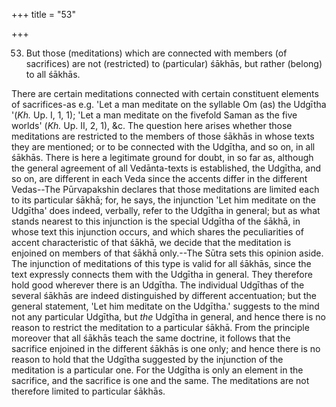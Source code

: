 +++
title = "53"

+++


53. But those (meditations) which are connected with members (of sacrifices) are not (restricted) to (particular) śākhās, but rather (belong) to all śākhās.

There are certain meditations connected with certain constituent elements of sacrifices-as e.g. 'Let a man meditate on the syllable Om (as) the Udgītha '(_Kh._ Up. I, 1, 1); 'Let a man meditate on the fivefold Saman as the five worlds' (_Kh._ Up. II, 2, 1), &c. The question here arises whether those meditations are restricted to the members of those śākhās in whose texts they are mentioned; or to be connected with the Udgītha, and so on, in all śākhās. There is here a legitimate ground for doubt, in so far as, although the general agreement of all Vedānta-texts is established, the Udgītha, and so on, are different in each Veda since the accents differ in the different Vedas--The Pūrvapakshin declares that those meditations are limited each to its particular śākhā; for, he says, the injunction 'Let him meditate on the Udgītha' does indeed, verbally, refer to the Udgītha in general; but as what stands nearest to this injunction is the special Udgītha of the śākhā, in whose text this injunction occurs, and which shares the peculiarities of accent characteristic of that śākhā, we decide that the meditation is enjoined on members of that śākhā only.--The Sūtra sets this opinion aside. The injunction of meditations of this type is valid for all śākhās, since the text expressly connects them with the Udgītha in general. They therefore hold good wherever there is an Udgītha. The individual Udgīthas of the several śākhās are indeed distinguished by different accentuation; but the general statement, 'Let him meditate on the Udgītha.' suggests to the mind not any particular Udgītha, but _the_ Udgītha in general, and hence there is no reason to restrict the meditation to a particular śākhā. From the principle moreover that all śākhās teach the same doctrine, it follows that the sacrifice enjoined in the different śākhās is one only; and hence there is no reason to hold that the Udgītha suggested by the injunction of the meditation is a particular one. For the Udgītha is only an element in the sacrifice, and the sacrifice is one and the same. The meditations are not therefore limited to particular śākhās.

